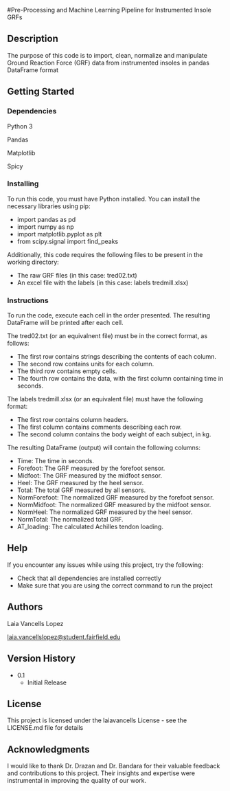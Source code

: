 #Pre-Processing and Machine Learning Pipeline for Instrumented Insole GRFs

## Description

The purpose of this code is to import, clean, normalize and manipulate Ground Reaction Force (GRF) data from instrumented insoles in pandas DataFrame format

## Getting Started

### Dependencies

Python 3

Pandas

Matplotlib

Spicy

### Installing

To run this code, you must have Python installed. You can install the necessary libraries using pip:
- import pandas as pd
- import numpy as np
- import matplotlib.pyplot as plt
- from scipy.signal import find_peaks

Additionally, this code requires the following files to be present in the working directory:

- The raw GRF files (in this case: tred02.txt)
- An excel file with the labels (in this case: labels tredmill.xlsx)

### Instructions

To run the code, execute each cell in the order presented. The resulting DataFrame will be printed after each cell.

The tred02.txt (or an equivalnent file) must be in the correct format, as follows:

- The first row contains strings describing the contents of each column.
- The second row contains units for each column.
- The third row contains empty cells.
- The fourth row contains the data, with the first column containing time in seconds.


The labels tredmill.xlsx (or an equivalent file)  must have the following format:

- The first row contains column headers.
- The first column contains comments describing each row.
- The second column contains the body weight of each subject, in kg.

The resulting DataFrame (output) will contain the following columns:
- Time: The time in seconds.
- Forefoot: The GRF measured by the forefoot sensor.
- Midfoot: The GRF measured by the midfoot sensor.
- Heel: The GRF measured by the heel sensor.
- Total: The total GRF measured by all sensors.
- NormForefoot: The normalized GRF measured by the forefoot sensor.
- NormMidfoot: The normalized GRF measured by the midfoot sensor.
- NormHeel: The normalized GRF measured by the heel sensor.
- NormTotal: The normalized total GRF.
- AT_loading: The calculated Achilles tendon loading.

## Help

If you encounter any issues while using this project, try the following:

- Check that all dependencies are installed correctly
- Make sure that you are using the correct command to run the project

## Authors

Laia Vancells Lopez 

laia.vancellslopez@student.fairfield.edu

## Version History
* 0.1
    * Initial Release

## License

This project is licensed under the laiavancells License - see the LICENSE.md file for details

## Acknowledgments

I would like to thank Dr. Drazan and Dr. Bandara for their valuable feedback and contributions to this project. Their insights and expertise were instrumental in improving the quality of our work.
